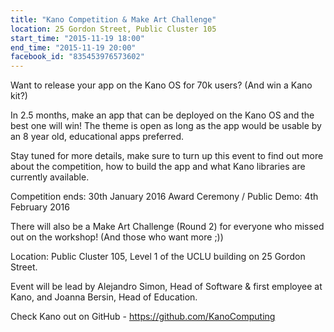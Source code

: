 ```yaml
---
title: "Kano Competition & Make Art Challenge"
location: 25 Gordon Street, Public Cluster 105
start_time: "2015-11-19 18:00"
end_time: "2015-11-19 20:00"
facebook_id: "835453976573602"
---
```


Want to release your app on the Kano OS for 70k users? (And win a Kano kit?)

In 2.5 months, make an app that can be deployed on the Kano OS and the best one will win! The theme is open as long as the app would be usable by an 8 year old, educational apps preferred.

Stay tuned for more details, make sure to turn up this event to find out more about the competition, how to build the app and what Kano libraries are currently available.

Competition ends: 30th January 2016
Award Ceremony / Public Demo: 4th February 2016

There will also be a Make Art Challenge (Round 2) for everyone who missed out on the workshop! (And those who want more ;))

Location: Public Cluster 105, Level 1 of the UCLU building on 25 Gordon Street.

Event will be lead by Alejandro Simon, Head of Software & first employee at Kano, and Joanna Bersin, Head of Education.

Check Kano out on GitHub - <https://github.com/KanoComputing>
